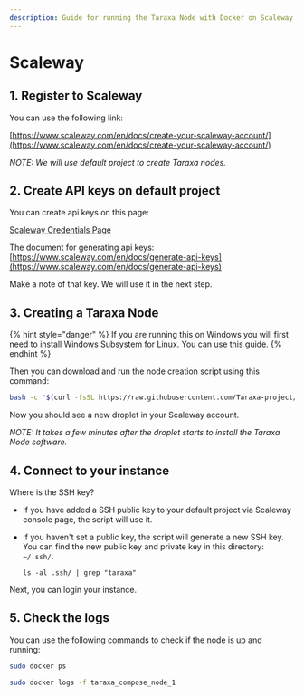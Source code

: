 ```yaml
---
description: Guide for running the Taraxa Node with Docker on Scaleway
---
```


# Scaleway

## 1. Register to Scaleway

You can use the following link:

[https://www.scaleway.com/en/docs/create-your-scaleway-account/](https://www.scaleway.com/en/docs/create-your-scaleway-account/)

_NOTE: We will use default project to create Taraxa nodes._

## 2. Create API keys on default project

You can create api keys on this page:

[Scaleway Credentials Page](https://console.scaleway.com/project/credentials)

The document for generating api keys: [https://www.scaleway.com/en/docs/generate-api-keys](https://www.scaleway.com/en/docs/generate-api-keys)

Make a note of that key. We will use it in the next step.

## 3. Creating a Taraxa Node

{% hint style="danger" %}
If you are running this on Windows you will first need to install Windows Subsystem for Linux. You can use [this guide](https://docs.microsoft.com/en-us/windows/wsl/install-win10).
{% endhint %}

Then you can download and run the node creation script using this command:

```bash
bash -c "$(curl -fsSL https://raw.githubusercontent.com/Taraxa-project/taraxa-ops/master/scripts/one-click-Scaleway.sh)"
```

Now you should see a new droplet in your Scaleway account.

_NOTE: It takes a few minutes after the droplet starts to install the Taraxa Node software._

## 4. Connect to your instance

Where is the SSH key?

* If you have added a SSH public key to your default project via Scaleway console page, the script will use it.
* If you haven't set a public key, the script will generate a new SSH key. You can find the new public key and private key in this directory: `~/.ssh/`.

  ```text
  ls -al .ssh/ | grep "taraxa"
  ```

Next, you can login your instance.

## 5. Check the logs

You can use the following commands to check if the node is up and running:

```bash
sudo docker ps

sudo docker logs -f taraxa_compose_node_1
```

